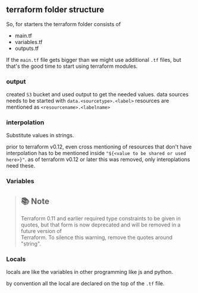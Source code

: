## terraform folder structure

So, for starters the terraform folder consists of

- main.tf
- variables.tf
- outputs.tf

If the `main.tf` file gets bigger than we might use additional `.tf` files, but that's the good time to start using
terraform modules.

### output

created `S3` bucket and used output to get the needed values.
data sources needs to be started with `data.<sourcetype>.<label>`
resources are mentioned as `<resourcename>.<labelname>`

### interpolation

Substitute values in strings.

prior to terraform v0.12, even cross mentioning of resources that don't have interpolation has to be mentioned inside `"${<value to be shared or used here>}"`.
as of terraform v0.12 or later this was removed, only interoplations need these.

### Variables

> ## 📚 Note
>
> Terraform 0.11 and earlier required type constraints to be given in quotes,
> but that form is now deprecated and will be removed in a future version of  
> Terraform. To silence this warning, remove the quotes around "string".


### Locals
locals are like the variables in other programming like js and python.

by convention all the local are declared on the top of the `.tf` file.
